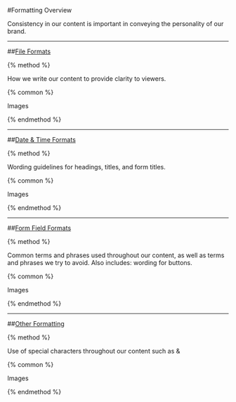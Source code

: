 #Formatting Overview

Consistency in our content is important in conveying the personality of our brand.

-----

##[File Formats](/formatting/file-formats.md)

{% method %}

How we write our content to provide clarity to viewers.

{% common %}

Images

{% endmethod %}

-----

##[Date & Time Formats](/formatting/date-and-time-formats.md)

{% method %}

Wording guidelines for headings, titles, and form titles.

{% common %}

Images

{% endmethod %}

-----

##[Form Field Formats](/formatting/form-field-formats.md)

{% method %}

Common terms and phrases used throughout our content, as well as terms and phrases we try to avoid. Also includes: wording for buttons.

{% common %}

Images

{% endmethod %}

-----

##[Other Formatting](/formatting/other-formatting.md)

{% method %}

Use of special characters throughout our content such as &

{% common %}

Images

{% endmethod %}